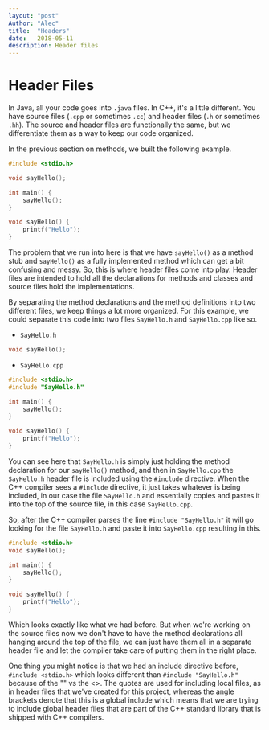 ```yaml
---
layout: "post"
Author: "Alec"
title:  "Headers"
date:   2018-05-11
description: Header files
---
```

# Header Files

In Java, all your code goes into `.java` files. In C++, it's a little different. You have source files (`.cpp` or sometimes `.cc`) and header files (`.h` or sometimes `.hh`). The source and header files are functionally the same, but we differentiate them as a way to keep our code organized.

In the previous section on methods, we built the following example.

```cpp
#include <stdio.h>

void sayHello();

int main() {
    sayHello();
}

void sayHello() {
    printf("Hello");
}
```

The problem that we run into here is that we have `sayHello()` as a method stub and `sayHello()` as a fully implemented method which can get a bit confusing and messy. So, this is where header files come into play. Header files are intended to hold all the declarations for methods and classes and source files hold the implementations. 

By separating the method declarations and the method definitions into two different files, we keep things a lot more organized. For this example, we could separate this code into two files `SayHello.h` and `SayHello.cpp` like so.

- `SayHello.h`

```cpp
void sayHello();
```

- `SayHello.cpp`

```cpp
#include <stdio.h>
#include "SayHello.h"

int main() {
    sayHello();
}

void sayHello() {
    printf("Hello");
}
```

You can see here that `SayHello.h` is simply just holding the method declaration for our `sayHello()` method, and then in `SayHello.cpp` the `SayHello.h` header file is included using the `#include` directive. When the C++ compiler sees a `#include` directive, it just takes whatever is being included, in our case the file `SayHello.h` and essentially copies and pastes it into the top of the source file, in this case `SayHello.cpp`. 

So, after the C++ compiler parses the line `#include "SayHello.h"` it will go looking for the file `SayHello.h` and paste it into `SayHello.cpp` resulting in this.

```cpp
#include <stdio.h>
void sayHello();

int main() {
    sayHello();
}

void sayHello() {
    printf("Hello");
}
```

Which looks exactly like what we had before. But when we're working on the source files now we don't have to have the method declarations all hanging around the top of the file, we can just have them all in a separate header file and let the compiler take care of putting them in the right place.

One thing you might notice is that we had an include directive before, `#include <stdio.h>` which looks different than `#include "SayHello.h"` because of the "" vs the <>. The quotes are used for including local files, as in header files that we've created for this project, whereas the angle brackets denote that this is a global include which means that we are trying to include global header files that are part of the C++ standard library that is shipped with C++ compilers.